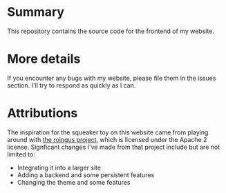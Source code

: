# Summary

This repository contains the source code for the frontend of my website.

# More details

If you encounter any bugs with my website, please file them in the issues section. I'll try to respond as quickly as I can.

# Attributions

The inspiration for the squeaker toy on this website came from playing around with [the roingus project](https://github.com/SplitPixl/roingus), which is licensed under the Apache 2 license. Signficant changes I've made from that project include but are not limited to:
- Integrating it into a larger site
- Adding a backend and some persistent features
- Changing the theme and some features
